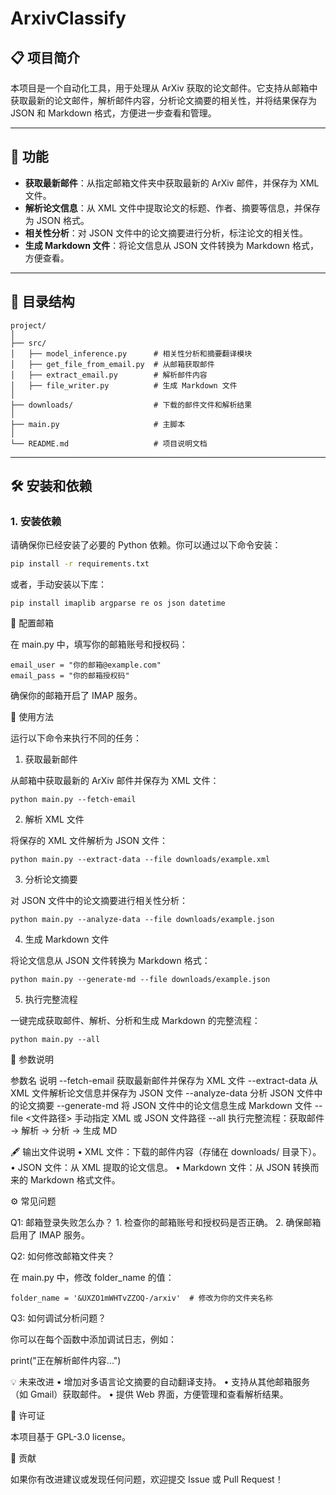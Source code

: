 # ArxivClassify



## 📋 项目简介

本项目是一个自动化工具，用于处理从 ArXiv 获取的论文邮件。它支持从邮箱中获取最新的论文邮件，解析邮件内容，分析论文摘要的相关性，并将结果保存为 JSON 和 Markdown 格式，方便进一步查看和管理。

---

## 🚀 功能

- **获取最新邮件**：从指定邮箱文件夹中获取最新的 ArXiv 邮件，并保存为 XML 文件。
- **解析论文信息**：从 XML 文件中提取论文的标题、作者、摘要等信息，并保存为 JSON 格式。
- **相关性分析**：对 JSON 文件中的论文摘要进行分析，标注论文的相关性。
- **生成 Markdown 文件**：将论文信息从 JSON 文件转换为 Markdown 格式，方便查看。

---

## 📂 目录结构
```
project/
│
├── src/
│   ├── model_inference.py      # 相关性分析和摘要翻译模块
│   ├── get_file_from_email.py  # 从邮箱获取邮件
│   ├── extract_email.py        # 解析邮件内容
│   ├── file_writer.py          # 生成 Markdown 文件
│
├── downloads/                  # 下载的邮件文件和解析结果
│
├── main.py                     # 主脚本
│
└── README.md                   # 项目说明文档
```
---

## 🛠️ 安装和依赖

### **1. 安装依赖**
请确保你已经安装了必要的 Python 依赖。你可以通过以下命令安装：
```bash
pip install -r requirements.txt
```
或者，手动安装以下库：
```
pip install imaplib argparse re os json datetime
```
🔑 配置邮箱

在 main.py 中，填写你的邮箱账号和授权码：
```
email_user = "你的邮箱@example.com"
email_pass = "你的邮箱授权码"
```
确保你的邮箱开启了 IMAP 服务。

📖 使用方法

运行以下命令来执行不同的任务：

1. 获取最新邮件

从邮箱中获取最新的 ArXiv 邮件并保存为 XML 文件：
```
python main.py --fetch-email
```
2. 解析 XML 文件

将保存的 XML 文件解析为 JSON 文件：
```
python main.py --extract-data --file downloads/example.xml
```
3. 分析论文摘要

对 JSON 文件中的论文摘要进行相关性分析：
```
python main.py --analyze-data --file downloads/example.json
```
4. 生成 Markdown 文件

将论文信息从 JSON 文件转换为 Markdown 格式：
```
python main.py --generate-md --file downloads/example.json
```
5. 执行完整流程

一键完成获取邮件、解析、分析和生成 Markdown 的完整流程：
```
python main.py --all
```
📌 参数说明

参数名	说明
--fetch-email	获取最新邮件并保存为 XML 文件
--extract-data	从 XML 文件解析论文信息并保存为 JSON 文件
--analyze-data	分析 JSON 文件中的论文摘要
--generate-md	将 JSON 文件中的论文信息生成 Markdown 文件
--file <文件路径>	手动指定 XML 或 JSON 文件路径
--all	执行完整流程：获取邮件 → 解析 → 分析 → 生成 MD

🖋️ 输出文件说明
	•	XML 文件：下载的邮件内容（存储在 downloads/ 目录下）。
	•	JSON 文件：从 XML 提取的论文信息。
	•	Markdown 文件：从 JSON 转换而来的 Markdown 格式文件。

⚙️ 常见问题

Q1: 邮箱登录失败怎么办？
	1.	检查你的邮箱账号和授权码是否正确。
	2.	确保邮箱启用了 IMAP 服务。

Q2: 如何修改邮箱文件夹？

在 main.py 中，修改 folder_name 的值：
```
folder_name = '&UXZO1mWHTvZZOQ-/arxiv'  # 修改为你的文件夹名称
```
Q3: 如何调试分析问题？

你可以在每个函数中添加调试日志，例如：

print("正在解析邮件内容...")

💡 未来改进
	•	增加对多语言论文摘要的自动翻译支持。
	•	支持从其他邮箱服务（如 Gmail）获取邮件。
	•	提供 Web 界面，方便管理和查看解析结果。

📜 许可证

本项目基于 GPL-3.0 license。

🤝 贡献

如果你有改进建议或发现任何问题，欢迎提交 Issue 或 Pull Request！


